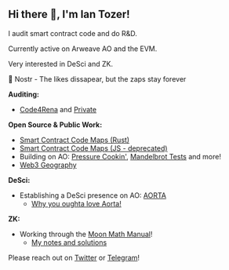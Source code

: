 ## Hi there 👋, I'm Ian Tozer!

I audit smart contract code and do R&D.

Currently active on Arweave AO and the EVM.

Very interested in DeSci and ZK.

🫶 Nostr - The likes dissapear, but the zaps stay forever

**Auditing:**

- [Code4Rena](https://code4rena.com/@BugzyVonBuggernaut) and [Private](https://github.com/cryptoTozer/audits)

**Open Source & Public Work:**

- [Smart Contract Code Maps (Rust)](https://github.com/cryptoTozer/smart-contract-code-maps-rs)
- [Smart Contract Code Maps (JS - deprecated)](https://github.com/cryptoTozer/smart-contract-code-maps)
- Building on AO: [Pressure Cookin'](https://github.com/cryptoTozer/ao-pressure-cookin), [Mandelbrot Tests](https://github.com/cryptoTozer/ao-react-mandelbrot) and more!
- [Web3 Geography](https://web3geography.grafana.net/public-dashboards/5f9271ad0b694217894daef0af8a285c?orgId=1)

**DeSci:**

- Establishing a DeSci presence on AO: [AORTA](https://github.com/cryptoTozer/aorta)
  - [Why you oughta love Aorta!](https://ar-io.dev/Rh8NJIlg1l72smPP0_ngdH5E54QN9bpxFoyQJhw_Ct4)

**ZK:**

- Working through the [Moon Math Manual](https://github.com/LeastAuthority/moonmath-manual)!
  - [My notes and solutions](https://github.com/cryptoTozer/moonmath-manual-study)

Please reach out on [Twitter](https://twitter.com/cryptoTozer) or [Telegram](https://t.me/iantozer)!

